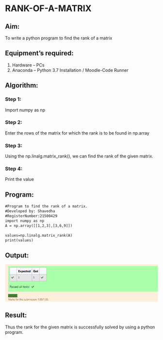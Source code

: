 # RANK-OF-A-MATRIX
## Aim:
To write a python program to find the rank of a matrix
## Equipment’s required:
1. 	Hardware – PCs
2. 	Anaconda – Python 3.7 Installation / Moodle-Code Runner
## Algorithm:
### Step 1: 
Import numpy as np
### Step 2: 
Enter the rows of the matrix for which the rank is to be found in np.array
### Step 3: 
Using the np.linalg.matrix_rank(), we can find the rank of the given matrix.
### Step 4: 
Print the value
## Program:
```
#Program to find the rank of a matrix.
#Developed by: Shavedha
#RegisterNumber:21500429
import numpy as np
A = np.array([[1,2,3],[3,6,9]])

values=np.linalg.matrix_rank(A)
print(values)
```
## Output:
![OUTPUT](./mexo2.png)

## Result:
Thus the rank for the given matrix is successfully solved by  using a python program.

